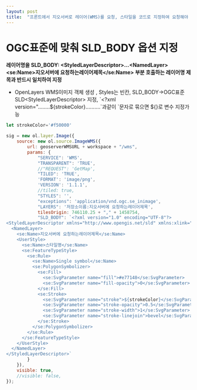 ```yaml
---
layout: post
title:  "프론트에서 지오서버로 레이어(WMS)를 요청, 스타일을 코드로 지정하여 요청해야 하는 상황"
---
```


# OGC표준에 맞춰 SLD_BODY 옵션 지정

**레이어명을 SLD_BODY: \<StyledLayerDescriptor\>...\<NamedLayer\>\<se:Name\>지오서버에 요청하는레이어제목</se:Name> 부분 호출하는 레이어명 제목과 반드시 일치하여 지정**

- OpenLayers WMS이미지 객체 생성 , Styles는 빈칸, SLD_BODY->OGC표준 SLD\<StyledLayerDescriptor\> 지정, \`<?xml version="........${strokeColor}..........\`과같이 `문자로 묶으면 ${}로 변수 지정가능
  
```javascript
let strokeColor='#f50000'

sig = new ol.layer.Image({
	source: new ol.source.ImageWMS({
		url: geoserverWMSURL + workspace + "/wms",
		params: {
			"SERVICE": 'WMS',
			"TRANSPARENT": 'TRUE',
			//"REQUEST": 'GetMap',
			"TILED": 'TRUE',
			'FORMAT': 'image/png',
			'VERSION': '1.1.1',
			//tiled: true,
			"STYLES": '',
			"exceptions": 'application/vnd.ogc.se_inimage',
			"LAYERS": '저장소이름:지오서버에 요청하는레이어제목',
			tilesOrigin: 746110.25 + "," + 1458754,
			"SLD_BODY": `<?xml version="1.0" encoding="UTF-8"?>
<StyledLayerDescriptor xmlns="http://www.opengis.net/sld" xmlns:xlink="http://www.w3.org/1999/xlink" xmlns:ogc="http://www.opengis.net/ogc" xsi:schemaLocation="http://www.opengis.net/sld http://schemas.opengis.net/sld/1.1.0/StyledLayerDescriptor.xsd" version="1.1.0" xmlns:se="http://www.opengis.net/se" xmlns:xsi="http://www.w3.org/2001/XMLSchema-instance">
  <NamedLayer>
    <se:Name>지오서버에 요청하는레이어제목</se:Name>
    <UserStyle>
      <se:Name>스타일명</se:Name>
      <se:FeatureTypeStyle>
        <se:Rule>
          <se:Name>Single symbol</se:Name>
          <se:PolygonSymbolizer>
            <se:Fill>
              <se:SvgParameter name="fill">#e77148</se:SvgParameter>
              <se:SvgParameter name="fill-opacity">0</se:SvgParameter>
            </se:Fill>
            <se:Stroke>
              <se:SvgParameter name="stroke">${strokeColor}</se:SvgParameter>
              <se:SvgParameter name="stroke-opacity">0.5</se:SvgParameter>
              <se:SvgParameter name="stroke-width">1</se:SvgParameter>
              <se:SvgParameter name="stroke-linejoin">bevel</se:SvgParameter>
            </se:Stroke>
          </se:PolygonSymbolizer>
        </se:Rule>
      </se:FeatureTypeStyle>
    </UserStyle>
  </NamedLayer>
</StyledLayerDescriptor>`
		}
	}),
	visible: true,
	//visible: false,
});

```
